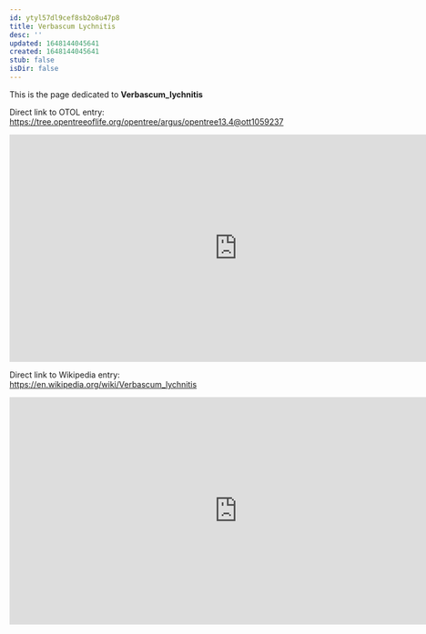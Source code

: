 ```yaml
---
id: ytyl57dl9cef8sb2o8u47p8
title: Verbascum Lychnitis
desc: ''
updated: 1648144045641
created: 1648144045641
stub: false
isDir: false
---
```

This is the page dedicated to **Verbascum_lychnitis**


Direct link to OTOL entry: https://tree.opentreeoflife.org/opentree/argus/opentree13.4@ott1059237



<html>
    <body>
    <iframe src="https://tree.opentreeoflife.org/opentree/argus/opentree13.4@ott1059237"
    width="800" height="400" frameborder="0" allowfullscreen> </iframe>
    </body>
</html>
    


Direct link to Wikipedia entry: https://en.wikipedia.org/wiki/Verbascum_lychnitis



<html>
    <body>
    <iframe src="https://en.wikipedia.org/wiki/Verbascum_lychnitis"
    width="800" height="400" frameborder="0" allowfullscreen> </iframe>
    </body>
</html>
    
